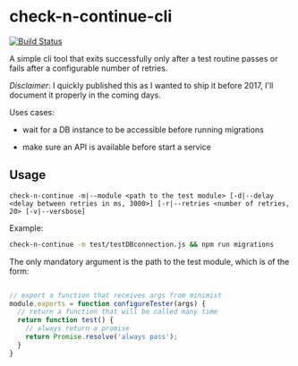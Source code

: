 # check-n-continue-cli

[![Build Status](https://travis-ci.org/ArnaudRinquin/check-n-continue-cli.svg?branch=master)](https://travis-ci.org/ArnaudRinquin/check-n-continue-cli)

A simple cli tool that exits successfully only after a test routine passes or fails after a configurable number of retries.

_Disclaimer_: I quickly published this as I wanted to ship it before 2017, I'll document it properly in the coming days.

Uses cases:

* wait for a DB instance to be accessible before running migrations

* make sure an API is available before start a service

## Usage

```
check-n-continue -m|--module <path to the test module> [-d|--delay <delay between retries in ms, 3000>] [-r|--retries <number of retries, 20> [-v|--versbose]
```

Example:

```sh
check-n-continue -m test/testDBconnection.js && npm run migrations
```

The only mandatory argument is the path to the test module, which is of the form:

```js

// export a function that receives args from minimist
module.exports = function configureTester(args) {
  // return a function that will be called many time
  return function test() {
    // always return a promise
    return Promise.resolve('always pass');
  }
}
```
